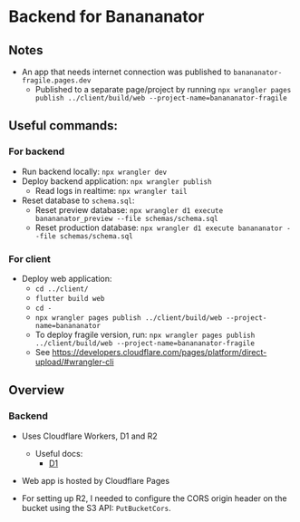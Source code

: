# Backend for Banananator

## Notes
- An app that needs internet connection was published to `banananator-fragile.pages.dev`
    - Published to a separate page/project by running `npx wrangler pages publish ../client/build/web --project-name=banananator-fragile`

## Useful commands:

### For backend
- Run backend locally: `npx wrangler dev`
- Deploy backend application: `npx wrangler publish`
    - Read logs in realtime: `npx wrangler tail`
- Reset database to `schema.sql`:
    - Reset preview database: `npx wrangler d1 execute banananator_preview --file schemas/schema.sql`
    - Reset production database: `npx wrangler d1 execute banananator --file schemas/schema.sql`

### For client
- Deploy web application: 
    - `cd ../client/`
    - `flutter build web`
    - `cd -`
    - `npx wrangler pages publish ../client/build/web --project-name=banananator`
    - To deploy fragile version, run: `npx wrangler pages publish ../client/build/web --project-name=banananator-fragile`
    - See https://developers.cloudflare.com/pages/platform/direct-upload/#wrangler-cli


## Overview

### Backend
- Uses Cloudflare Workers, D1 and R2
    - Useful docs:
        - [D1](https://developers.cloudflare.com/d1/get-started/)
- Web app is hosted by Cloudflare Pages

- For setting up R2, I needed to configure the CORS origin header on the bucket using the S3 API: `PutBucketCors`.